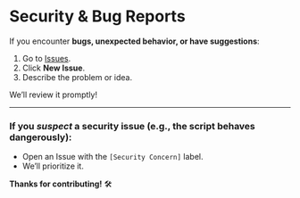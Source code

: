 # Security & Bug Reports  

If you encounter **bugs, unexpected behavior, or have suggestions**:  

1. Go to [Issues](https://github.com/DmitriusFalse/TrackGameName/issues).  
2. Click **New Issue**.  
3. Describe the problem or idea.  

We’ll review it promptly!  

---

### If you *suspect* a **security issue** (e.g., the script behaves dangerously):  
- Open an Issue with the `[Security Concern]` label.  
- We’ll prioritize it.  

**Thanks for contributing!** 🛠️  

